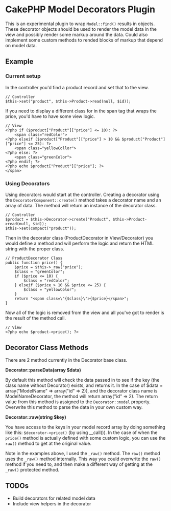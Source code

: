# CakePHP Model Decorators Plugin

This is an experimental plugin to wrap `Model::find()` results in objects. These decorator objects should be used to render the model data in the view and possibly render some markup around the data. Could also implement some custom methods to rended blocks of markup that depend on model data.

## Example

### Current setup

In the controller you'd find a product record and set that to the view.

	// Controller
	$this->set("product", $this->Product->read(null, $id));

If you need to display a different class for in the span tag that wraps the price, you'd have to have some view logic.

	// View
	<?php if ($product["Product"]["price"] <= 10): ?>
		<span class="redColor">
	<?php elseif ($product["Product"]["price"] > 10 && $product["Product"]["price"] <= 25): ?>
		<span class="yellowCollor">
	<?php else: ?>
		<span class="greenColor">
	<?php endif; ?>
	<?php echo $product["Product"]["price"]; ?>
	</span>

### Using Decorators

Using decorators would start at the controller. Creating a decorator using the `DecoratorComponent::create()` method takes a decorator name and an array of data. The method will return an instance of the decorator class.

	// Controller
	$product = $this->Decorator->create("Product", $this->Product->read(null, $id));
	$this->set(compact("product"));

Then in the decorator class (ProductDecorator in View/Decorator) you would define a method and will perform the logic and return the HTML string with the proper class.

	// ProductDecorator Class
	public function price() {
		$price = $this->_raw("price");
		$class = "greenColor";
		if ($price <= 10) {
			$class = "redColor";
		} elseif ($price > 10 && $price <= 25) {
			$class = "yellowColor";
		}
		return "<span class=\"{$class}\">{$price}</span>";
	}

Now all of the logic is removed from the view and all you've got to render is the result of the method call.

	// View
	<?php echo $product->price(); ?>

## Decorator Class Methods

There are 2 method currently in the Decorator base class.

**Decorator::parseData(array $data)**

By default this method will check the data passed in to see if the key (the class name without Decorator) exists, and returns it. In the case of $data = array("ModelName" => array("id" => 2)), and the decorator class name is ModelNameDecorator, the method will return array("id" => 2). The return value from this method is assigned to the `Decorator::model` property. Overwrite this method to parse the data in your own custom way.

**Decorator::raw(string $key)**

You have access to the keys in your model record array by doing something like this: `$decorator->price()` (by using __call()). In the case of when the `price()` method is actually defined with some custom logic, you can use the `raw()` method to get at the original value.

Note in the examples above, I used the `_raw()` method. The `raw()` method uses the `_raw()` method internally. This way you could overwrite the `raw()` method if you need to, and then make a different way of getting at the `_raw()` protected method.

## TODOs

- Build decorators for related model data
- Include view helpers in the decorator
